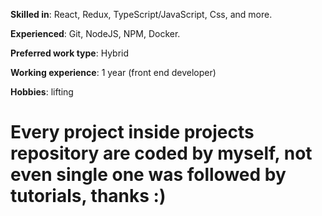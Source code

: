 **Skilled in**: React, Redux, TypeScript/JavaScript, Css, and more.

**Experienced**: Git, NodeJS, NPM, Docker. 

**Preferred work type**: Hybrid

**Working experience**: 1 year (front end developer)

**Hobbies**: lifting

<h1>Every project inside projects repository are coded by myself, not even single one was followed by tutorials, thanks :)</h1>
